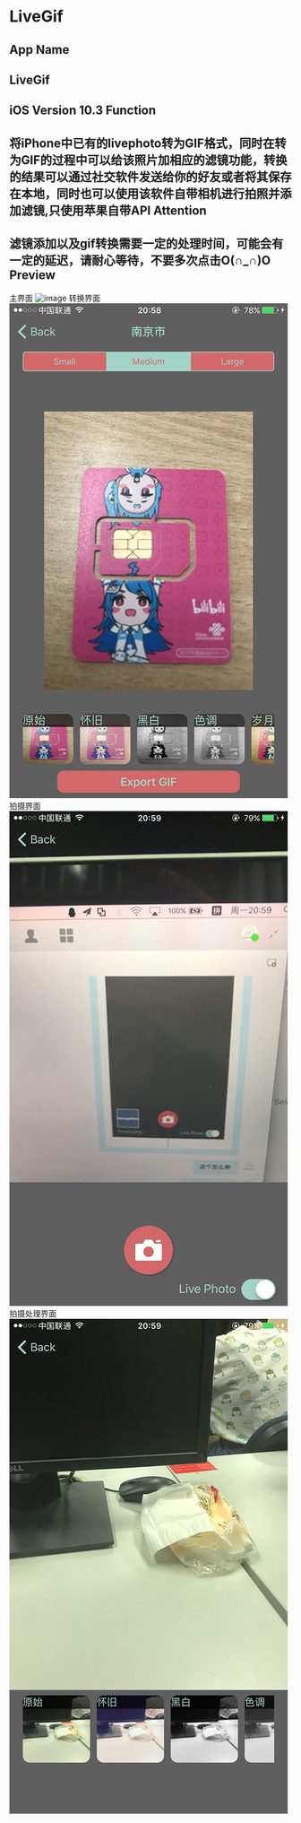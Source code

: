 # LiveGif
App Name
---
LiveGif
---
iOS Version
10.3
Function
---
将iPhone中已有的livephoto转为GIF格式，同时在转为GIF的过程中可以给该照片加相应的滤镜功能，转换的结果可以通过社交软件发送给你的好友或者将其保存在本地，同时也可以使用该软件自带相机进行拍照并添加滤镜,只使用苹果自带API
Attention
---
滤镜添加以及gif转换需要一定的处理时间，可能会有一定的延迟，请耐心等待，不要多次点击O(∩_∩)O
Preview
---
主界面
![image](https://github.com/exevvv/LiveGif/blob/master/主.jpg)
转换界面
![image](https://github.com/exevvv/LiveGif/blob/master/转换.jpg)
拍摄界面
![image](https://github.com/exevvv/LiveGif/blob/master/拍摄.jpg)
拍摄处理界面
![image](https://github.com/exevvv/LiveGif/blob/master/处理.jpg)
